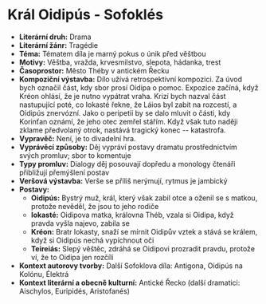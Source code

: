 # Král Oidipús - Sofoklés
- **Literární druh:** Drama
- **Literární žánr:** Tragédie
- **Téma:** Tématem díla je marný pokus o únik před věštbou
- **Motivy:** Věštba, vražda, krvesmilstvo, slepota, hádanka, trest
- **Časoprostor:** Město Théby v antickém Řecku
- **Kompoziční výstavba:** Dílo užívá retrospektivní kompozici. Za úvod bych označil část, kdy sbor prosí Oidipa o pomoc. Expozice začíná, když Kréon ohlásí, že je nutno vypátrat vraha. Krizí bych nazval část nastupující poté, co Iokasté řekne, že Láios byl zabit na rozcestí, a Oidipús znervózní. Jako o peripetii by se dalo mluvit o části, kdy Korinťan oznámí, že jeho otec zemřel stářím. Když však tuto naději zklame předvolaný otrok, nastává tragický konec -- katastrofa.
- **Vypravěč:** Není, je to divadelní hra.
- **Vyprávěcí způsoby:** Děj vypráví postavy dramatu prostřednictvím svých promluv; sbor to komentuje
- **Typy promluv:** Dialogy děj posouvají dopředu a monology čtenáři přibližují přemýšlení postav
- **Veršová výstavba:** Verše se příliš nerýmují, rytmus je jambický
- **Postavy:**
  - **Oidipús:** Bystrý muž, král, který však zabil otce a oženil se s matkou, protože nevěděl, že jsou to jeho rodiče
  - **Iokasté:** Oidipova matka, královna Théb, vzala si Oidipa, když pravda vyšla najevo, zabila se
  - **Kréon:** Bratr Iokasty, snaží se mírnit Oidipův vztek a stává se králem, když si Oidipús nechá vypíchnout oči
  - **Teireiás:** Slepý věštěc, zdráhá se Oidipovi prozradit pravdu, protože ví, že to Oidipa jen rozčílí
- **Kontext autorovy tvorby:** Další Sofoklova díla: Antigona, Oidipús na Kolónu, Élektrá
- **Kontext literární a obecně kulturní:** Antické Řecko (další dramatici: Aischylos, Euripidés, Aristofanés)
